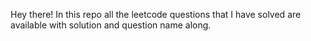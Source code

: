 Hey there!
  In this repo all the leetcode questions that I have solved are available with solution and question name along.
